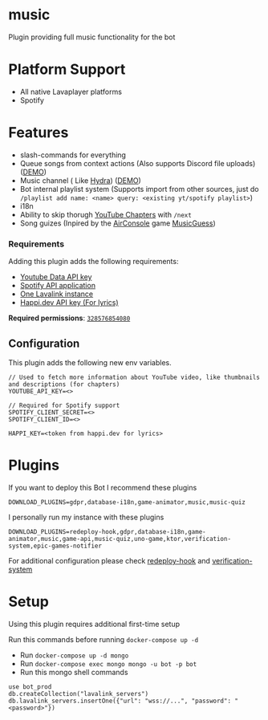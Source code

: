 # music

Plugin providing full music functionality for the bot

# Platform Support

- All native Lavaplayer platforms
- Spotify

# Features

- slash-commands for everything
- Queue songs from context actions (Also supports Discord file
  uploads) ([DEMO](https://rice.by.devs-from.asia/TEzu3/tUVeLizo46.png))
- Music channel (
  Like [Hydra](https://hydra.bot)) ([DEMO](https://cdn.discordapp.com/attachments/890344418320719973/891144736151318568/music_channel_demo.gif))
- Bot internal playlist system (Supports import from other sources, just
  do `/playlist add name: <name> query: <existing yt/spotify playlist>`)
- i18n
- Ability to skip thorugh [YouTube Chapters](https://support.google.com/youtube/answer/9884579?hl=en) with `/next`
- Song guizes (Inpired by the [AirConsole](https://www.airconsole.com)
  game [MusicGuess](https://www.airconsole.com/play/battle-games/musicguess))

### Requirements

Adding this plugin adds the following requirements:

- [Youtube Data API key](https://console.cloud.google.com/apis/api/youtube/overview)
- [Spotify API application](https://developer.spotify.com/dashboard/applications)
- [One Lavalink instance](https://github.com/freyacodes/lavalink#server-configuration)
- [Happi.dev API key (For lyrics)](https://happi.dev/panel)

**Required permissions**: [`328576854080`](https://finitereality.github.io/permissions-calculator/?v=-2135627712)

## Configuration
This plugin adds the following new env variables.
```shell
// Used to fetch more information about YouTube video, like thumbnails and descriptions (for chapters)
YOUTUBE_API_KEY=<>

// Required for Spotify support
SPOTIFY_CLIENT_SECRET=<>
SPOTIFY_CLIENT_ID=<>

HAPPI_KEY=<token from happi.dev for lyrics>
```

# Plugins
If you want to deploy this Bot I recommend these plugins
```shell
DOWNLOAD_PLUGINS=gdpr,database-i18n,game-animator,music,music-quiz
```
I personally run my instance with these plugins
```shell
DOWNLOAD_PLUGINS=redeploy-hook,gdpr,database-i18n,game-animator,music,game-api,music-quiz,uno-game,ktor,verification-system,epic-games-notifier
```

For additional configuration please check [redeploy-hook](../core/redeploy-hook) and [verification-system](../utils/verification-system)

# Setup
Using this plugin requires additional first-time setup

Run this commands before running `docker-compose up -d`
- Run `docker-compose up -d mongo`
- Run `docker-compose exec mongo mongo -u bot -p bot`
- Run this mongo shell commands

```mongo
use bot_prod
db.createCollection("lavalink_servers")
db.lavalink_servers.insertOne({"url": "wss://...", "password": "<password>"})
``` 
